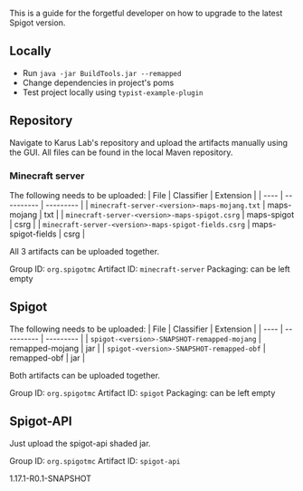 This is a guide for the forgetful developer on how to upgrade to the latest Spigot version.

## Locally

* Run `java -jar BuildTools.jar --remapped`
* Change dependencies in project's poms
* Test project locally using `typist-example-plugin`

## Repository

Navigate to Karus Lab's repository and upload the artifacts manually using the GUI.
All files can be found in the local Maven repository.

### Minecraft server

The following needs to be uploaded:
| File | Classifier | Extension |
| ---- | ---------- | --------- |
| `minecraft-server-<version>-maps-mojang.txt` | maps-mojang | txt |
| `minecraft-server-<version>-maps-spigot.csrg` | maps-spigot | csrg |
| `minecraft-server-<version>-maps-spigot-fields.csrg` | maps-spigot-fields | csrg |

All 3 artifacts can be uploaded together.

Group ID: `org.spigotmc`
Artifact ID: `minecraft-server`
Packaging: can be left empty

## Spigot

The following needs to be uploaded:
| File | Classifier | Extension |
| ---- | ---------- | --------- |
| `spigot-<version>-SNAPSHOT-remapped-mojang` | remapped-mojang | jar |
| `spigot-<version>-SNAPSHOT-remapped-obf` | remapped-obf | jar |

Both artifacts can be uploaded together.

Group ID: `org.spigotmc`
Artifact ID: `spigot`
Packaging: can be left empty

## Spigot-API

Just upload the spigot-api shaded jar.

Group ID: `org.spigotmc`
Artifact ID: `spigot-api`

1.17.1-R0.1-SNAPSHOT

